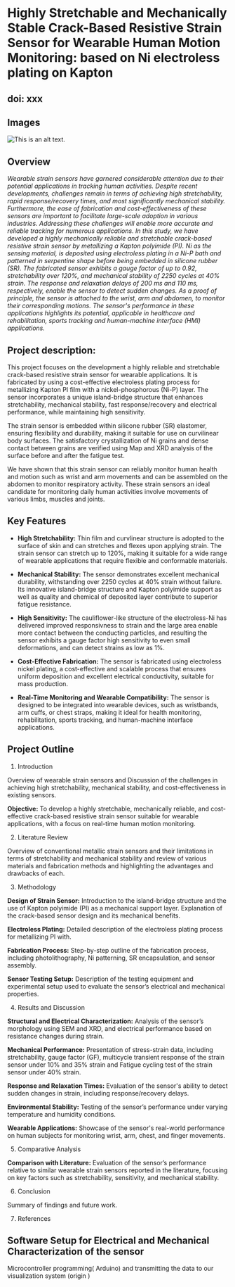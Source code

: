 # Highly Stretchable and Mechanically Stable Crack-Based Resistive Strain Sensor for Wearable Human Motion Monitoring: based on Ni electroless plating on Kapton

## doi: xxx

## Images

![This is an alt text.](https://github.com/user-attachments/assets/da837441-47f4-4276-ac47-d5989458bec0 "This is a sample image.")

## Overview
_*Wearable strain sensors have garnered considerable attention due to their potential applications in tracking human activities. Despite recent developments, challenges remain in terms of achieving high stretchability, rapid response/recovery times, and most significantly mechanical stability. Furthermore, the ease of fabrication and cost-effectiveness of these sensors are important to facilitate large-scale adoption in various industries. Addressing these challenges will enable more accurate and reliable tracking for numerous applications. In this study, we have developed a highly mechanically reliable and stretchable crack-based resistive strain sensor by metallizing a Kapton polyimide (PI).  Ni as the sensing material, is deposited using electroless plating in a Ni-P bath and patterned in serpentine shape before being embedded in silicone rubber (SR). The fabricated sensor exhibits a gauge factor of up to 0.92, stretchability over 120%, and mechanical stability of 2250 cycles at 40% strain. The response and relaxation delays of 200 ms and 110 ms, respectively, enable the sensor to detect sudden changes. As a proof of principle, the sensor is attached to the wrist, arm and abdomen, to monitor their corresponding motions. The sensor's performance in these applications highlights its potential, applicable in healthcare and rehabilitation, sports tracking and human-machine interface (HMI) applications.*_

## Project description:
This project focuses on the development a highly reliable and stretchable crack-based resistive strain sensor for wearable applications. It is fabricated by using a cost-effective electroless plating process for metallizing Kapton PI film with a nickel-phosphorous (Ni-P) layer. The sensor incorporates a unique island-bridge structure that enhances stretchability, mechanical stability,  fast response/recovery and electrical performance, while maintaining high sensitivity. 

The strain sensor is embedded within silicone rubber (SR) elastomer, ensuring flexibility and durability, making it suitable for use on curvilinear body surfaces.
The satisfactory crystallization of Ni grains and dense contact between grains are verified using Map and XRD analysis of the surface before and after the fatigue test. 

We have shown that this strain sensor can reliably monitor human health and motion such as wrist and arm movements and can be assembled on the abdomen to monitor respiratory activity. These strain sensors an ideal candidate for monitoring daily human activities involve movements of various limbs, muscles and joints. 


## Key Features
* __High Stretchability:__ Thin film and curvlinear structure is adopted to the surface of skin and can stretches and flexes upon applying strain. The strain sensor can stretch up to 120%, making it suitable for a wide range of wearable applications that require flexible and conformable materials.

* __Mechanical Stability:__ The sensor demonstrates excellent mechanical durability, withstanding over 2250 cycles at 40% strain without failure. Its innovative island-bridge structure and Kapton polyimide  support as well as quality and chemical of deposited layer contribute to superior fatigue resistance.

* __High Sensitivity:__ The cauliflower-like structure of the electroless-Ni has delivered improved responsivness to strain and the large area enable more contact between the conducting particles, and resulting the sensor exhibits a gauge factor high sensitivity to even small deformations, and can detect strains as low as 1%.

* __Cost-Effective Fabrication:__ The sensor is fabricated using electroless nickel plating, a cost-effective and scalable process that ensures uniform deposition and excellent electrical conductivity, suitable for mass production.

* __Real-Time Monitoring and Wearable Compatibility:__ The sensor is designed to be integrated into wearable devices, such as wristbands, arm cuffs, or chest straps, making it ideal for health monitoring, rehabilitation, sports tracking, and human-machine interface applications.

## Project Outline

1. Introduction

Overview of wearable strain sensors and Discussion of the challenges in achieving high stretchability, mechanical stability, and cost-effectiveness in existing sensors.

**Objective:**  To develop a highly stretchable, mechanically reliable, and cost-effective crack-based resistive strain sensor suitable for wearable applications, with a focus on real-time human motion monitoring.

2. Literature Review

Overview of conventional metallic strain sensors and their limitations in terms of stretchability and mechanical stability and review of various materials and fabrication methods and highlighting the advantages and drawbacks of each.

3. Methodology

**Design of Strain Sensor:** Introduction to the island-bridge structure and the use of Kapton polyimide (PI) as a mechanical support layer. Explanation of the crack-based sensor design and its mechanical benefits.

**Electroless Plating:** Detailed description of the electroless plating process for metallizing PI with. 

**Fabrication Process:** Step-by-step outline of the fabrication process, including photolithography, Ni patterning, SR encapsulation, and sensor assembly.

**Sensor Testing Setup:** Description of the testing equipment and experimental setup used to evaluate the sensor’s electrical and mechanical properties.


4. Results and Discussion

**Structural and Electrical Characterization:** Analysis of the sensor’s morphology using SEM and XRD, and electrical performance based on resistance changes during strain.

**Mechanical Performance:** Presentation of stress-strain data, including stretchability, gauge factor (GF), multicycle transient response of the strain sensor under 10% and 35% strain and Fatigue cycling test of the strain sensor under 40% strain.

**Response and Relaxation Times:** Evaluation of the sensor's ability to detect sudden changes in strain, including response/recovery delays.

**Environmental Stability:** Testing of the sensor’s performance under varying temperature and humidity conditions.

**Wearable Applications:** Showcase of the sensor's real-world performance on human subjects for monitoring wrist, arm, chest, and finger movements.

5. Comparative Analysis

**Comparison with Literature:** Evaluation of the sensor’s performance relative to similar wearable strain sensors reported in the literature, focusing on key factors such as stretchability, sensitivity, and mechanical stability.

6. Conclusion

Summary of findings and future work.

7. References

## Software Setup for Electrical and Mechanical Characterization of the sensor
Microcontroller programming(  Arduino) and transmitting the data to our visualization system (origin )
